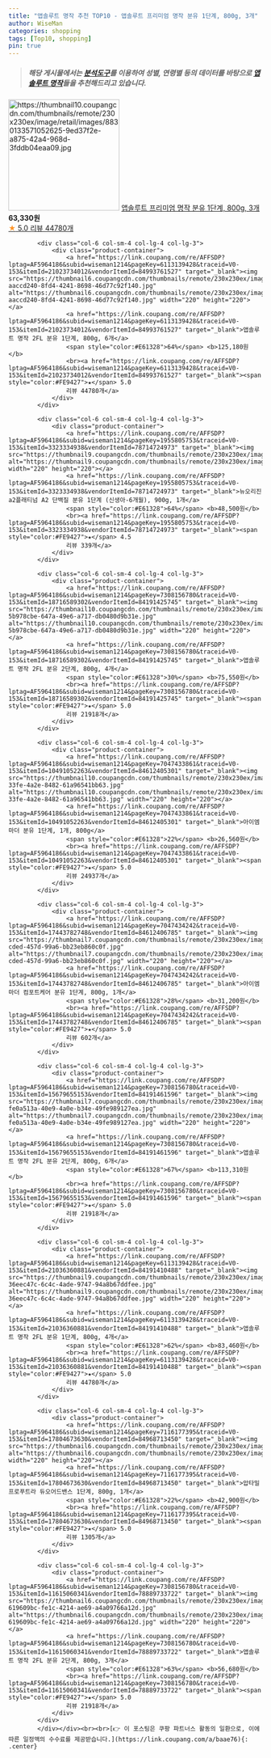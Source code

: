 ```yaml
---
title: "앱솔루트 명작 추천 TOP10 - 앱솔루트 프리미엄 명작 분유 1단계, 800g, 3개"
author: WiseMan
categories: shopping
tags: [Top10, shopping]
pin: true
---
```


> ##### 해당 게시물에서는 [**분석도구**](https://itemscout.io/)를 이용하여 **성별**, **연령별** 등의 데이터를 바탕으로 [**앱솔루트 명작**](https://link.coupang.com/a/baae76)들을 추천해드리고 있습니다.
<div class="container"><div class="row">
            <div class="col-6 col-sm-4 col-lg-4 col-lg-3">
                <div class="product-container">
                    <a href="https://link.coupang.com/re/AFFSDP?lptag=AF5964186&subid=wiseman1214&pageKey=6113139428&traceid=V0-153&itemId=21036360882&vendorItemId=78809898519" target="_blank"><img src="https://thumbnail10.coupangcdn.com/thumbnails/remote/230x230ex/image/retail/images/8830133571052625-9ed37f2e-a875-42a4-968d-3fddb04eaa09.jpg" alt="https://thumbnail10.coupangcdn.com/thumbnails/remote/230x230ex/image/retail/images/8830133571052625-9ed37f2e-a875-42a4-968d-3fddb04eaa09.jpg" width="220" height="220"></a>
                    <a href="https://link.coupang.com/re/AFFSDP?lptag=AF5964186&subid=wiseman1214&pageKey=6113139428&traceid=V0-153&itemId=21036360882&vendorItemId=78809898519" target="_blank">앱솔루트 프리미엄 명작 분유 1단계, 800g, 3개</a>
                    <span style="color:#E61328"></span> <b>63,330원</b>
                    <br><a href="https://link.coupang.com/re/AFFSDP?lptag=AF5964186&subid=wiseman1214&pageKey=6113139428&traceid=V0-153&itemId=21036360882&vendorItemId=78809898519" target="_blank"><span style="color:#FE9427">★</span> 5.0
                    리뷰 44780개</a>
                </div>
            </div>
            
            <div class="col-6 col-sm-4 col-lg-4 col-lg-3">
                <div class="product-container">
                    <a href="https://link.coupang.com/re/AFFSDP?lptag=AF5964186&subid=wiseman1214&pageKey=6113139428&traceid=V0-153&itemId=21023734012&vendorItemId=84993761527" target="_blank"><img src="https://thumbnail6.coupangcdn.com/thumbnails/remote/230x230ex/image/retail/images/8830133137097123-aaccd240-8fd4-4241-8698-46d77c92f140.jpg" alt="https://thumbnail6.coupangcdn.com/thumbnails/remote/230x230ex/image/retail/images/8830133137097123-aaccd240-8fd4-4241-8698-46d77c92f140.jpg" width="220" height="220"></a>
                    <a href="https://link.coupang.com/re/AFFSDP?lptag=AF5964186&subid=wiseman1214&pageKey=6113139428&traceid=V0-153&itemId=21023734012&vendorItemId=84993761527" target="_blank">앱솔루트 명작 2FL 분유 1단계, 800g, 6개</a>
                    <span style="color:#E61328">64%</span> <b>125,180원</b>
                    <br><a href="https://link.coupang.com/re/AFFSDP?lptag=AF5964186&subid=wiseman1214&pageKey=6113139428&traceid=V0-153&itemId=21023734012&vendorItemId=84993761527" target="_blank"><span style="color:#FE9427">★</span> 5.0
                    리뷰 44780개</a>
                </div>
            </div>
            
            <div class="col-6 col-sm-4 col-lg-4 col-lg-3">
                <div class="product-container">
                    <a href="https://link.coupang.com/re/AFFSDP?lptag=AF5964186&subid=wiseman1214&pageKey=1955805753&traceid=V0-153&itemId=3323334938&vendorItemId=78714724973" target="_blank"><img src="https://thumbnail9.coupangcdn.com/thumbnails/remote/230x230ex/image/vendor_inventory/d769/2f316313760cd9ec2ec6cfbe8aa3d98ad0765c813ac2823eb42d85247c48.jpg" alt="https://thumbnail9.coupangcdn.com/thumbnails/remote/230x230ex/image/vendor_inventory/d769/2f316313760cd9ec2ec6cfbe8aa3d98ad0765c813ac2823eb42d85247c48.jpg" width="220" height="220"></a>
                    <a href="https://link.coupang.com/re/AFFSDP?lptag=AF5964186&subid=wiseman1214&pageKey=1955805753&traceid=V0-153&itemId=3323334938&vendorItemId=78714724973" target="_blank">뉴오리진 a2플래티넘 A2 단백질 분유 1단계 (신생아-6개월), 900g, 1개</a>
                    <span style="color:#E61328">64%</span> <b>48,500원</b>
                    <br><a href="https://link.coupang.com/re/AFFSDP?lptag=AF5964186&subid=wiseman1214&pageKey=1955805753&traceid=V0-153&itemId=3323334938&vendorItemId=78714724973" target="_blank"><span style="color:#FE9427">★</span> 4.5
                    리뷰 339개</a>
                </div>
            </div>
            
            <div class="col-6 col-sm-4 col-lg-4 col-lg-3">
                <div class="product-container">
                    <a href="https://link.coupang.com/re/AFFSDP?lptag=AF5964186&subid=wiseman1214&pageKey=7308156780&traceid=V0-153&itemId=18716589302&vendorItemId=84191425745" target="_blank"><img src="https://thumbnail10.coupangcdn.com/thumbnails/remote/230x230ex/image/retail/images/7877462259065261-5b978cbe-647a-49e6-a717-db0480d9b31e.jpg" alt="https://thumbnail10.coupangcdn.com/thumbnails/remote/230x230ex/image/retail/images/7877462259065261-5b978cbe-647a-49e6-a717-db0480d9b31e.jpg" width="220" height="220"></a>
                    <a href="https://link.coupang.com/re/AFFSDP?lptag=AF5964186&subid=wiseman1214&pageKey=7308156780&traceid=V0-153&itemId=18716589302&vendorItemId=84191425745" target="_blank">앱솔루트 명작 2FL 분유 2단계, 800g, 4개</a>
                    <span style="color:#E61328">30%</span> <b>75,550원</b>
                    <br><a href="https://link.coupang.com/re/AFFSDP?lptag=AF5964186&subid=wiseman1214&pageKey=7308156780&traceid=V0-153&itemId=18716589302&vendorItemId=84191425745" target="_blank"><span style="color:#FE9427">★</span> 5.0
                    리뷰 21918개</a>
                </div>
            </div>
            
            <div class="col-6 col-sm-4 col-lg-4 col-lg-3">
                <div class="product-container">
                    <a href="https://link.coupang.com/re/AFFSDP?lptag=AF5964186&subid=wiseman1214&pageKey=7047433861&traceid=V0-153&itemId=10491052263&vendorItemId=84612405301" target="_blank"><img src="https://thumbnail10.coupangcdn.com/thumbnails/remote/230x230ex/image/retail/images/2023/01/06/11/0/3b3bf71f-33fe-4a2e-8482-61a96541bb63.jpg" alt="https://thumbnail10.coupangcdn.com/thumbnails/remote/230x230ex/image/retail/images/2023/01/06/11/0/3b3bf71f-33fe-4a2e-8482-61a96541bb63.jpg" width="220" height="220"></a>
                    <a href="https://link.coupang.com/re/AFFSDP?lptag=AF5964186&subid=wiseman1214&pageKey=7047433861&traceid=V0-153&itemId=10491052263&vendorItemId=84612405301" target="_blank">아이엠마더 분유 1단계, 1개, 800g</a>
                    <span style="color:#E61328">22%</span> <b>26,560원</b>
                    <br><a href="https://link.coupang.com/re/AFFSDP?lptag=AF5964186&subid=wiseman1214&pageKey=7047433861&traceid=V0-153&itemId=10491052263&vendorItemId=84612405301" target="_blank"><span style="color:#FE9427">★</span> 5.0
                    리뷰 24937개</a>
                </div>
            </div>
            
            <div class="col-6 col-sm-4 col-lg-4 col-lg-3">
                <div class="product-container">
                    <a href="https://link.coupang.com/re/AFFSDP?lptag=AF5964186&subid=wiseman1214&pageKey=7047434242&traceid=V0-153&itemId=17443782748&vendorItemId=84612406785" target="_blank"><img src="https://thumbnail7.coupangcdn.com/thumbnails/remote/230x230ex/image/retail/images/2023/01/06/11/8/82890a56-cded-457d-99a6-bb23eb860c0f.jpg" alt="https://thumbnail7.coupangcdn.com/thumbnails/remote/230x230ex/image/retail/images/2023/01/06/11/8/82890a56-cded-457d-99a6-bb23eb860c0f.jpg" width="220" height="220"></a>
                    <a href="https://link.coupang.com/re/AFFSDP?lptag=AF5964186&subid=wiseman1214&pageKey=7047434242&traceid=V0-153&itemId=17443782748&vendorItemId=84612406785" target="_blank">아이엠마더 컴포트케어 분유 1단계, 800g, 1개</a>
                    <span style="color:#E61328">28%</span> <b>31,200원</b>
                    <br><a href="https://link.coupang.com/re/AFFSDP?lptag=AF5964186&subid=wiseman1214&pageKey=7047434242&traceid=V0-153&itemId=17443782748&vendorItemId=84612406785" target="_blank"><span style="color:#FE9427">★</span> 5.0
                    리뷰 602개</a>
                </div>
            </div>
            
            <div class="col-6 col-sm-4 col-lg-4 col-lg-3">
                <div class="product-container">
                    <a href="https://link.coupang.com/re/AFFSDP?lptag=AF5964186&subid=wiseman1214&pageKey=7308156780&traceid=V0-153&itemId=15679655153&vendorItemId=84191461596" target="_blank"><img src="https://thumbnail7.coupangcdn.com/thumbnails/remote/230x230ex/image/retail/images/7877462102154058-fe0a513a-40e9-4a0e-b34e-49fe989127ea.jpg" alt="https://thumbnail7.coupangcdn.com/thumbnails/remote/230x230ex/image/retail/images/7877462102154058-fe0a513a-40e9-4a0e-b34e-49fe989127ea.jpg" width="220" height="220"></a>
                    <a href="https://link.coupang.com/re/AFFSDP?lptag=AF5964186&subid=wiseman1214&pageKey=7308156780&traceid=V0-153&itemId=15679655153&vendorItemId=84191461596" target="_blank">앱솔루트 명작 2FL 분유 2단계, 800g, 6개</a>
                    <span style="color:#E61328">67%</span> <b>113,310원</b>
                    <br><a href="https://link.coupang.com/re/AFFSDP?lptag=AF5964186&subid=wiseman1214&pageKey=7308156780&traceid=V0-153&itemId=15679655153&vendorItemId=84191461596" target="_blank"><span style="color:#FE9427">★</span> 5.0
                    리뷰 21918개</a>
                </div>
            </div>
            
            <div class="col-6 col-sm-4 col-lg-4 col-lg-3">
                <div class="product-container">
                    <a href="https://link.coupang.com/re/AFFSDP?lptag=AF5964186&subid=wiseman1214&pageKey=6113139428&traceid=V0-153&itemId=21036360881&vendorItemId=84191410488" target="_blank"><img src="https://thumbnail9.coupangcdn.com/thumbnails/remote/230x230ex/image/retail/images/8830133371544399-36eec47c-6c4c-4ade-9747-94a8b67ddfee.jpg" alt="https://thumbnail9.coupangcdn.com/thumbnails/remote/230x230ex/image/retail/images/8830133371544399-36eec47c-6c4c-4ade-9747-94a8b67ddfee.jpg" width="220" height="220"></a>
                    <a href="https://link.coupang.com/re/AFFSDP?lptag=AF5964186&subid=wiseman1214&pageKey=6113139428&traceid=V0-153&itemId=21036360881&vendorItemId=84191410488" target="_blank">앱솔루트 명작 2FL 분유 1단계, 800g, 4개</a>
                    <span style="color:#E61328">62%</span> <b>83,460원</b>
                    <br><a href="https://link.coupang.com/re/AFFSDP?lptag=AF5964186&subid=wiseman1214&pageKey=6113139428&traceid=V0-153&itemId=21036360881&vendorItemId=84191410488" target="_blank"><span style="color:#FE9427">★</span> 5.0
                    리뷰 44780개</a>
                </div>
            </div>
            
            <div class="col-6 col-sm-4 col-lg-4 col-lg-3">
                <div class="product-container">
                    <a href="https://link.coupang.com/re/AFFSDP?lptag=AF5964186&subid=wiseman1214&pageKey=7116177395&traceid=V0-153&itemId=17804673630&vendorItemId=84968713450" target="_blank"><img src="https://thumbnail6.coupangcdn.com/thumbnails/remote/230x230ex/image/rs_quotation_api/pfsxpy4t/3f610aa019aa4c1b9f35e5c831d1e50f.jpg" alt="https://thumbnail6.coupangcdn.com/thumbnails/remote/230x230ex/image/rs_quotation_api/pfsxpy4t/3f610aa019aa4c1b9f35e5c831d1e50f.jpg" width="220" height="220"></a>
                    <a href="https://link.coupang.com/re/AFFSDP?lptag=AF5964186&subid=wiseman1214&pageKey=7116177395&traceid=V0-153&itemId=17804673630&vendorItemId=84968713450" target="_blank">압타밀 프로푸트라 듀오어드밴스 1단계, 800g, 1개</a>
                    <span style="color:#E61328">22%</span> <b>42,900원</b>
                    <br><a href="https://link.coupang.com/re/AFFSDP?lptag=AF5964186&subid=wiseman1214&pageKey=7116177395&traceid=V0-153&itemId=17804673630&vendorItemId=84968713450" target="_blank"><span style="color:#FE9427">★</span> 5.0
                    리뷰 1305개</a>
                </div>
            </div>
            
            <div class="col-6 col-sm-4 col-lg-4 col-lg-3">
                <div class="product-container">
                    <a href="https://link.coupang.com/re/AFFSDP?lptag=AF5964186&subid=wiseman1214&pageKey=7308156780&traceid=V0-153&itemId=11615060341&vendorItemId=78889733722" target="_blank"><img src="https://thumbnail6.coupangcdn.com/thumbnails/remote/230x230ex/image/retail/images/7877462581180319-619609bc-fe1c-4214-ae69-a4a09766a12d.jpg" alt="https://thumbnail6.coupangcdn.com/thumbnails/remote/230x230ex/image/retail/images/7877462581180319-619609bc-fe1c-4214-ae69-a4a09766a12d.jpg" width="220" height="220"></a>
                    <a href="https://link.coupang.com/re/AFFSDP?lptag=AF5964186&subid=wiseman1214&pageKey=7308156780&traceid=V0-153&itemId=11615060341&vendorItemId=78889733722" target="_blank">앱솔루트 명작 2FL 분유 2단계, 800g, 3개</a>
                    <span style="color:#E61328">63%</span> <b>56,680원</b>
                    <br><a href="https://link.coupang.com/re/AFFSDP?lptag=AF5964186&subid=wiseman1214&pageKey=7308156780&traceid=V0-153&itemId=11615060341&vendorItemId=78889733722" target="_blank"><span style="color:#FE9427">★</span> 5.0
                    리뷰 21918개</a>
                </div>
            </div>
            </div></div><br><br>[👉 이 포스팅은 쿠팡 파트너스 활동의 일환으로, 이에 따른 일정액의 수수료를 제공받습니다.](https://link.coupang.com/a/baae76){: .center}